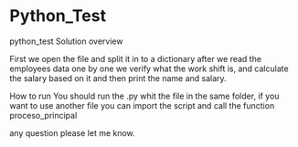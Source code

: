 # Python_Test
python_test
Solution overview
  
First we open the file and split it in to a dictionary 
after we read the employees data one by one 
we verify what the work shift is, and calculate the salary based on it 
and then print the name and salary.

How to run
You should run the .py whit the file in the same folder, 
if you want to use another file you can import the script and call the function proceso_principal

any question please let me know.

